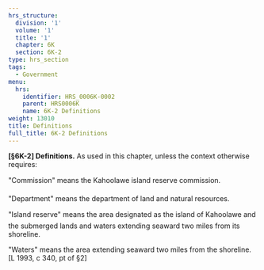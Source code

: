 ```yaml
---
hrs_structure:
  division: '1'
  volume: '1'
  title: '1'
  chapter: 6K
  section: 6K-2
type: hrs_section
tags:
  - Government
menu:
  hrs:
    identifier: HRS_0006K-0002
    parent: HRS0006K
    name: 6K-2 Definitions
weight: 13010
title: Definitions
full_title: 6K-2 Definitions
---
```

**[§6K-2] Definitions.** As used in this chapter, unless the context otherwise requires:

"Commission" means the Kahoolawe island reserve commission.

"Department" means the department of land and natural resources.

"Island reserve" means the area designated as the island of Kahoolawe and the submerged lands and waters extending seaward two miles from its shoreline.

"Waters" means the area extending seaward two miles from the shoreline. [L 1993, c 340, pt of §2]